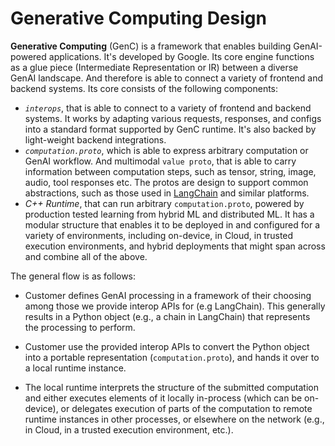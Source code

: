 # Generative Computing Design

**Generative Computing** (GenC) is a framework that enables building
GenAI-powered applications. It's developed by Google. Its core engine functions
as a glue piece (Intermediate Representation or IR) between a diverse GenAI
landscape. And therefore is able to connect a variety of frontend and backend
systems. Its core consists of the following components:

*   *`interops`*, that is able to connect to a variety of frontend and backend
    systems. It works by adapting various requests, responses, and configs into
    a standard format supported by GenC runtime. It's also backed by
    light-weight backend integrations.
*   *`computation.proto`*, which is able to express arbitrary computation or
    GenAI workflow. And multimodal `value proto`, that is able to carry
    information between computation steps, such as tensor, string, image, audio,
    tool responses etc. The protos are design to support common abstractions,
    such as those used in [LangChain](https://www.langchain.com/) and similar
    platforms.
*   *C++ Runtime*, that can run arbitrary `computation.proto`, powered by
    production tested learning from hybrid ML and distributed ML. It has a
    modular structure that enables it to be deployed in and configured for a
    variety of environments, including on-device, in Cloud, in trusted execution
    environments, and hybrid deployments that might span across and combine all
    of the above.

The general flow is as follows:

*   Customer defines GenAI processing in a framework of their choosing among
    those we provide interop APIs for (e.g LangChain). This generally results in
    a Python object (e.g., a chain in LangChain) that represents the processing
    to perform.

*   Customer use the provided interop APIs to convert the Python object into a
    portable representation (`computation.proto`), and hands it over to a local
    runtime instance.

*   The local runtime interprets the structure of the submitted computation and
    either executes elements of it locally in-process (which can be on-device),
    or delegates execution of parts of the computation to remote runtime
    instances in other processes, or elsewhere on the network (e.g., in Cloud,
    in a trusted execution environment, etc.).
